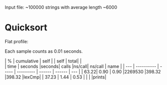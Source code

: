 Input file: ~100000 strings with average length ~6000

# Quicksort

Flat profile:

Each sample counts as 0.01 seconds.

|  %  | cumulative  | self |            |  self  |   total|   |        
| time |  seconds   |seconds|    calls  |ns/call|  ns/call | name |
| --- | ----------  | ----- | --------- | ------ | ------ | --- |
| 63.22|      0.90    | 0.90  |2269530   |398.32   |398.32  |lexCmp|
| 37.23 |     1.44    | 0.53  |          |          |       |prints|
